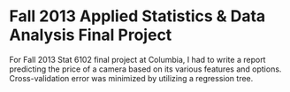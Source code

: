 Fall 2013 Applied Statistics & Data Analysis Final Project
====================

For Fall 2013 Stat 6102 final project at Columbia, I had to write a report predicting the price of a camera based on its various features and options. Cross-validation error was minimized by utilizing a regression tree.
